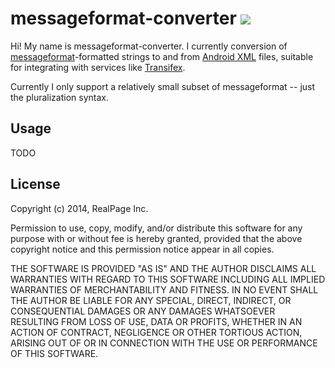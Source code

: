 
messageformat-converter <img src="https://api.travis-ci.org/jivesoftware/messageformat-converter.svg">
========================================================================================================

Hi! My name is messageformat-converter. I currently conversion of
[messageformat](https://github.com/SlexAxton/messageformat.js)-formatted strings to and from
[Android XML](http://developer.android.com/guide/topics/resources/string-resource.html) files,
suitable for integrating with services like [Transifex](https://www.transifex.com/).

Currently I only support a relatively small subset of messageformat -- just the pluralization
syntax.

Usage
-----
TODO

License
-------

Copyright (c) 2014, RealPage Inc.

Permission to use, copy, modify, and/or distribute this software for any purpose with or without fee
is hereby granted, provided that the above copyright notice and this permission notice appear in all
copies.

THE SOFTWARE IS PROVIDED "AS IS" AND THE AUTHOR DISCLAIMS ALL WARRANTIES WITH REGARD TO THIS
SOFTWARE INCLUDING ALL IMPLIED WARRANTIES OF MERCHANTABILITY AND FITNESS. IN NO EVENT SHALL THE
AUTHOR BE LIABLE FOR ANY SPECIAL, DIRECT, INDIRECT, OR CONSEQUENTIAL DAMAGES OR ANY DAMAGES
WHATSOEVER RESULTING FROM LOSS OF USE, DATA OR PROFITS, WHETHER IN AN ACTION OF CONTRACT, NEGLIGENCE
OR OTHER TORTIOUS ACTION, ARISING OUT OF OR IN CONNECTION WITH THE USE OR PERFORMANCE OF THIS
SOFTWARE.
